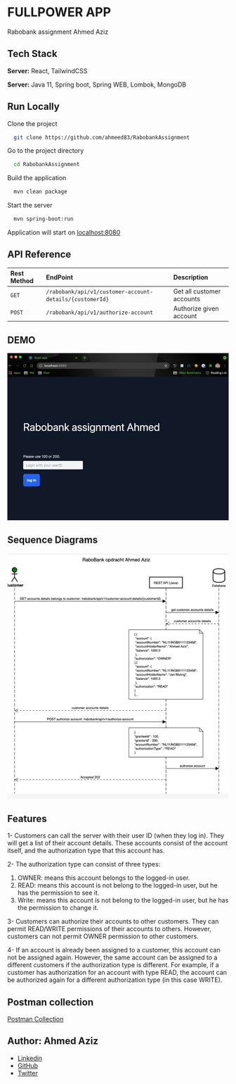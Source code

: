 
# FULLPOWER APP

Rabobank assignment Ahmed Aziz

## Tech Stack

**Server:** React, TailwindCSS

**Server:** Java 11, Spring boot, Spring WEB, Lombok, MongoDB

## Run Locally

Clone the project
```bash
  git clone https://github.com/ahmeed83/RabobankAssignment
```
Go to the project directory
```bash
  cd RabobankAssignment
```
Build the application
```bash
  mvn clean package
```
Start the server
```bash
  mvn spring-boot:run
```
Application will start on
[localhost:8080](http://localhost:8080)

## API Reference

| Rest Method | EndPoint                                                            | Description                       |
| :-------    | :--------                                                           | :--------------                   |
| `GET`       | `/rabobank/api/v1/customer-account-details/{customerId}`            | Get all customer accounts         |
| `POST  `    | `/rabobank/api/v1/authorize-account`                                | Authorize given account           |

## DEMO
![application](docs/app.jpg)

## Sequence Diagrams
![Rabo-Ahmed-SD](docs/rabo-sd-v1.jpg)

## Features
1- Customers can call the server with their user ID (when they log in). They will get a list of their account details. These accounts consist of the account itself, and the authorization type that this account has. 

2- The authorization type can consist of three types:
  1) OWNER: means this account belongs to the logged-in user.
  2) READ: means this account is not belong to the logged-in user, but he has the permission to see it. 
  3) Write: means this account is not belong to the logged-in user, but he has the permission to change it. 

3- Customers can authorize their accounts to other customers. They can permit READ/WRITE permissions of their accounts to others. However, customers can not permit OWNER permission to other customers.

4- If an account is already been assigned to a customer, this account can not be assigned again. However, the same account can be assigned to a different customers if the authorization type is different. For example,
if a customer has authorization for an account with type READ, the account can be authorized again for a different authorization type (in this case WRITE). 

## Postman collection
[Postman Collection](docs/RaboAhmedAssignment.postman_collection.json)

## Author: Ahmed Aziz
- [Linkedin](https://www.linkedin.com/in/ahmedaziz83/)
- [GitHub](https://github.com/ahmeed83/)
- [Twitter](https://twitter.com/AA_ziz/)
